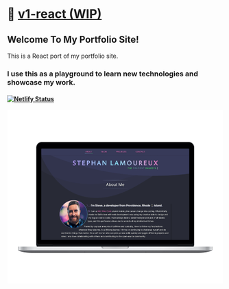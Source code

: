 # 🔗 [v1-react (WIP)](https://stephanlamoureux-v2.netlify.app/)

## Welcome To My Portfolio Site!

This is a React port of my portfolio site.

### I use this as a playground to learn new technologies and showcase my work.

#### [![Netlify Status](https://api.netlify.com/api/v1/badges/111cc5dd-d543-4dae-b3ef-c78be85f6085/deploy-status)](https://app.netlify.com/sites/ecstatic-dijkstra-ed80b4/deploys)

<div align="center">
<img src="/public/assets/images/screenshots/laptop-mockup.png" alt="Portfolio mockup on laptops">
</div>
